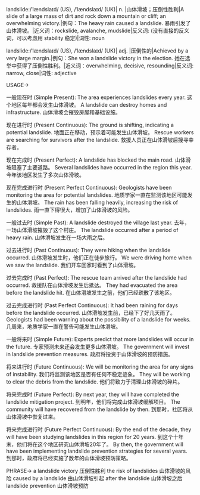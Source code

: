 landslide:/ˈlændslaɪd/ (US), /ˈlændslaɪd/ (UK)| n. |山体滑坡；压倒性胜利|A slide of a large mass of dirt and rock down a mountain or cliff; an overwhelming victory.|例句：The heavy rain caused a landslide.  暴雨引发了山体滑坡。|近义词：rockslide, avalanche, mudslide|反义词: (没有直接的反义词，可以考虑用 stability 稳定)|词性: noun

landslide:/ˈlændslaɪd/ (US), /ˈlændslaɪd/ (UK)| adj. |压倒性的|Achieved by a very large margin.|例句：She won a landslide victory in the election. 她在选举中获得了压倒性胜利。|近义词：overwhelming, decisive, resounding|反义词: narrow, close|词性: adjective


USAGE->

一般现在时 (Simple Present):
The area experiences landslides every year.  这个地区每年都会发生山体滑坡。
A landslide can destroy homes and infrastructure. 山体滑坡会摧毁房屋和基础设施。

现在进行时 (Present Continuous):
The ground is shifting, indicating a potential landslide. 地面正在移动，预示着可能发生山体滑坡。
Rescue workers are searching for survivors after the landslide.  救援人员正在山体滑坡后搜寻幸存者。

现在完成时 (Present Perfect):
A landslide has blocked the main road.  山体滑坡阻塞了主要道路。
Several landslides have occurred in the region this year.  今年该地区发生了多次山体滑坡。

现在完成进行时 (Present Perfect Continuous):
Geologists have been monitoring the area for potential landslides. 地质学家一直在监测该地区可能发生的山体滑坡。
The rain has been falling heavily, increasing the risk of landslides.  雨一直下得很大，增加了山体滑坡的风险。

一般过去时 (Simple Past):
A landslide destroyed the village last year.  去年，一场山体滑坡摧毁了这个村庄。
The landslide occurred after a period of heavy rain.  山体滑坡发生在一场大雨之后。

过去进行时 (Past Continuous):
They were hiking when the landslide occurred.  山体滑坡发生时，他们正在徒步旅行。
We were driving home when we saw the landslide.  我们开车回家时看到了山体滑坡。

过去完成时 (Past Perfect):
The rescue team arrived after the landslide had occurred.  救援队在山体滑坡发生后抵达。
They had evacuated the area before the landslide hit.  在山体滑坡发生之前，他们已经疏散了该地区。

过去完成进行时 (Past Perfect Continuous):
It had been raining for days before the landslide occurred.  山体滑坡发生前，已经下了好几天雨了。
Geologists had been warning about the possibility of a landslide for weeks.  几周来，地质学家一直在警告可能发生山体滑坡。

一般将来时 (Simple Future):
Experts predict that more landslides will occur in the future.  专家预测未来还会发生更多山体滑坡。
The government will invest in landslide prevention measures.  政府将投资于山体滑坡的预防措施。

将来进行时 (Future Continuous):
We will be monitoring the area for any signs of instability.  我们将监测该地区是否有任何不稳定迹象。
They will be working to clear the debris from the landslide.  他们将致力于清理山体滑坡的碎片。

将来完成时 (Future Perfect):
By next year, they will have completed the landslide mitigation project. 到明年，他们将完成山体滑坡缓解项目。
The community will have recovered from the landslide by then.  到那时，社区将从山体滑坡中恢复过来。

将来完成进行时 (Future Perfect Continuous):
By the end of the decade, they will have been studying landslides in this region for 20 years. 到这个十年末，他们将在这个地区研究山体滑坡20年了。
By then, the government will have been implementing landslide prevention strategies for several years. 到那时，政府将已经实施了数年的山体滑坡预防策略。


PHRASE->
a landslide victory  压倒性胜利
the risk of landslides  山体滑坡的风险
caused by a landslide  由山体滑坡引起
after the landslide  山体滑坡之后
landslide prevention  山体滑坡预防
